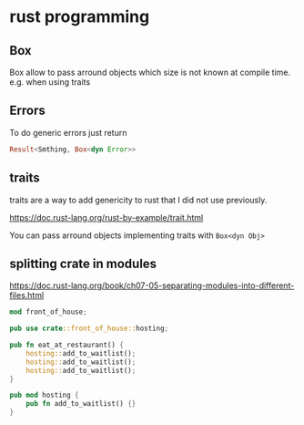 # rust programming

## Box

Box allow to pass arround objects which size is not known at compile time.
e.g. when using traits

## Errors

To do generic errors just return 

```rust
Result<Smthing, Box<dyn Error>>
```

## traits

traits are a way to add genericity to rust that I did not use previously.

https://doc.rust-lang.org/rust-by-example/trait.html

You can pass arround objects implementing traits with `Box<dyn Obj>`

## splitting crate in modules

https://doc.rust-lang.org/book/ch07-05-separating-modules-into-different-files.html

```rust
mod front_of_house;

pub use crate::front_of_house::hosting;

pub fn eat_at_restaurant() {
    hosting::add_to_waitlist();
    hosting::add_to_waitlist();
    hosting::add_to_waitlist();
}
```

```rust
pub mod hosting {
    pub fn add_to_waitlist() {}
}
```
